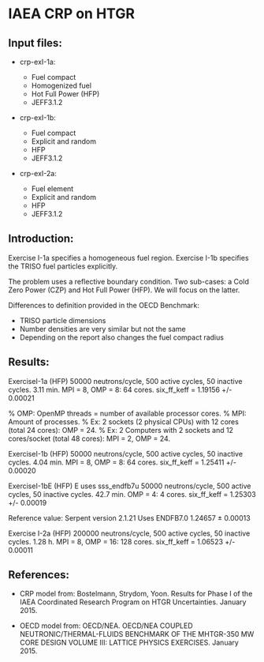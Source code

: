 # IAEA CRP on HTGR

Input files:
------------

* crp-exI-1a:
	- Fuel compact
	- Homogenized fuel
	- Hot Full Power (HFP)
	- JEFF3.1.2

* crp-exI-1b:
	- Fuel compact
	- Explicit and random
	- HFP
	- JEFF3.1.2

* crp-exI-2a:
	- Fuel element
	- Explicit and random
	- HFP
	- JEFF3.1.2

Introduction:
-------------
Exercise I-1a specifies a homogeneous fuel region.
Exercise I-1b specifies the TRISO fuel particles explicitly.

The problem uses a reflective boundary condition.
Two sub-cases: a Cold Zero Power (CZP) and Hot Full Power (HFP).
We will focus on the latter.

Differences to definition provided in the OECD Benchmark:
- TRISO particle dimensions
- Number densities are very similar but not the same
- Depending on the report also changes the fuel compact radius

Results:
--------
ExerciseI-1a (HFP)
50000 neutrons/cycle, 500 active cycles, 50 inactive cycles.
3.11 min. MPI = 8, OMP = 8: 64 cores.
six_ff_keff = 1.19156 +/- 0.00021

% OMP: OpenMP threads = number of available processor cores.
% MPI: Amount of processes.
% Ex: 2 sockets (2 physical CPUs) with 12 cores (total 24 cores): OMP = 24.
% Ex: 2 Computers with 2 sockets and 12 cores/socket (total 48 cores): MPI = 2, OMP = 24.

ExerciseI-1b (HFP)
50000 neutrons/cycle, 500 active cycles, 50 inactive cycles.
4.04 min. MPI = 8, OMP = 8: 64 cores.
six_ff_keff = 1.25411 +/- 0.00020

ExerciseI-1bE (HFP) E uses sss_endfb7u
50000 neutrons/cycle, 500 active cycles, 50 inactive cycles.
42.7 min. OMP = 4: 4 cores.
six_ff_keff = 1.25303 +/- 0.00019

Reference value:
Serpent version 2.1.21
Uses ENDFB7.0
1.24657 ± 0.00013

Exercise I-2a (HFP)
200000 neutrons/cycle, 500 active cycles, 50 inactive cycles.
1.28 h. MPI = 8, OMP = 16: 128 cores.
six_ff_keff = 1.06523 +/- 0.00011

References:
-----------
* CRP model from: Bostelmann, Strydom, Yoon. Results for Phase I of the IAEA Coordinated Research Program on HTGR Uncertainties. January 2015.

* OECD model from: OECD/NEA. OECD/NEA COUPLED NEUTRONIC/THERMAL-FLUIDS BENCHMARK OF THE MHTGR-350 MW CORE DESIGN VOLUME III: LATTICE PHYSICS EXERCISES. January 2015.